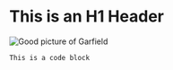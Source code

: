 # This is an H1 Header

![Good picture of Garfield](https://upload.wikimedia.org/wikipedia/en/b/bc/Garfield_the_Cat.svg)

```
This is a code block
```
